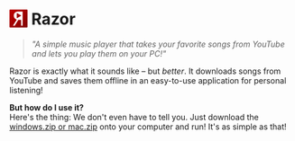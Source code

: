 # <img src = '/layout/resources/logo.png?raw=true' height = '32px' style = 'margin-bottom: -5px;' /> Razor

> *"A simple music player that takes your favorite songs from YouTube and lets you play them on your PC!"*

Razor is exactly what it sounds like – but *better*. It downloads songs from YouTube and saves them offline in an easy-to-use application for personal listening!

**But how do I use it?**  
Here's the thing: We don't even have to tell you. Just download the [windows.zip or mac.zip](https://github.com/MCMi460/razor/releases/latest) onto your computer and run! It's as simple as that!
